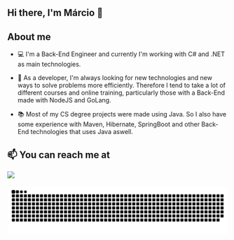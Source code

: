 ## Hi there, I'm Márcio 👋


## About me

- 💻 I'm a Back-End Engineer and currently I'm working with C# and .NET as main technologies.

- 🌱 As a developer, I'm always looking for new technologies and new ways to solve problems more efficiently. Therefore I tend to take a lot of different courses and online training, particularly those with a Back-End made with NodeJS and GoLang.

- 📚 Most of my CS degree projects were made using Java. So I also have some experience with Maven, Hibernate, SpringBoot and other Back-End technologies that uses Java aswell.


## 📫 You can reach me at
<a href="https://linkedin.com/in/mrodriguesfilho"><img src="https://img.shields.io/badge/linkedin-0077B5.svg?style=for-the-badge&logo=linkedin&logoColor=white"></a>


![snake animation](https://github.com/mrodriguesfilho/mrodriguesfilho/blob/output/github-contribution-grid-snake.svg)
